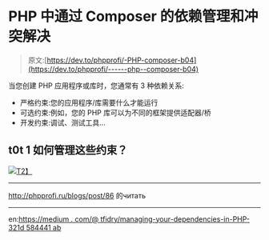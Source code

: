 # PHP 中通过 Composer 的依赖管理和冲突解决

> 原文:[https://dev.to/phpprofi/-PHP-composer-b04](https://dev.to/phpprofi/------php--composer-b04)

当您创建 PHP 应用程序或库时，您通常有 3 种依赖关系:

*   严格约束:您的应用程序/库需要什么才能运行
*   可选约束:例如，您的 PHP 库可以为不同的框架提供适配器/桥
*   开发约束:调试、测试工具...

## t0t 1 如何管理这些约束？

[![](../Images/91f075fd24dc4d4eae00b2dbad521b9b.png)T2】](http://getcomposer.org/)

* * *

http://phpprofi.ru/blogs/post/86 的читать

* * *

en:[https://medium . com/@ tfidry/managing-your-dependencies-in-PHP-321d 584441 ab](https://medium.com/@tfidry/managing-your-dependencies-in-php-321d584441ab)